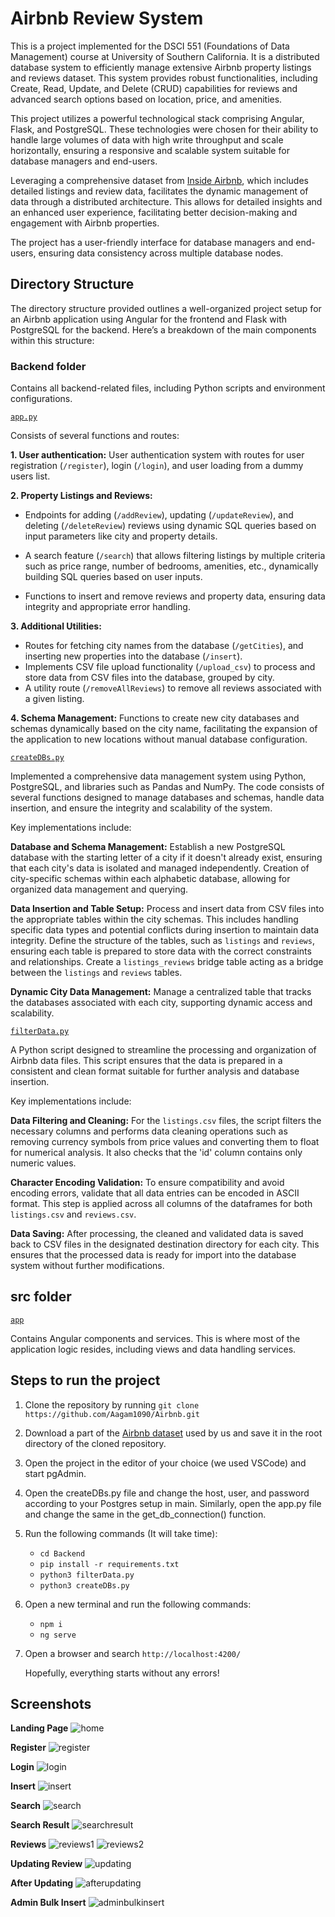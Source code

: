 # Airbnb Review System

This is a project implemented for the DSCI 551 (Foundations of Data Management) course at University of Southern California. It is a distributed database system to efficiently manage extensive Airbnb property listings and reviews dataset. This system provides robust functionalities, including Create, Read, Update, and Delete (CRUD) capabilities for reviews and advanced search options based on location, price, and amenities.

This project utilizes a powerful technological stack comprising Angular, Flask, and PostgreSQL. These technologies were chosen for their ability to handle large volumes of data with high write throughput and scale horizontally, ensuring a responsive and scalable system suitable for database managers and end-users.

Leveraging a comprehensive dataset from [Inside Airbnb](https://insideairbnb.com/get-the-data), which includes detailed listings and review data, facilitates the dynamic management of data through a distributed architecture. This allows for detailed insights and an enhanced user experience, facilitating better decision-making and engagement with Airbnb properties.

The project has a user-friendly interface for database managers and end-users, ensuring data consistency across multiple database nodes. 

## Directory Structure
The directory structure provided outlines a well-organized project setup for an Airbnb application using Angular for the frontend and Flask with PostgreSQL for the backend. Here’s a breakdown of the main components within this structure:

### Backend folder
Contains all backend-related files, including Python scripts and environment configurations.

[`app.py`](Backend/app.py)

Consists of several functions and routes:

**1. User authentication:**
User authentication system with routes for user registration (`/register`), login (`/login`), and user loading from a dummy users list.

**2. Property Listings and Reviews:**
- Endpoints for adding (`/addReview`), updating (`/updateReview`), and deleting (`/deleteReview`) reviews using dynamic SQL queries based on input parameters like city and property details.

- A search feature (`/search`) that allows filtering listings by multiple criteria such as price range, number of bedrooms, amenities, etc., dynamically building SQL queries based on user inputs.
- Functions to insert and remove reviews and property data, ensuring data integrity and appropriate error handling.

**3. Additional Utilities:**
- Routes for fetching city names from the database (`/getCities`), and inserting new properties into the database (`/insert`).
- Implements CSV file upload functionality (`/upload_csv`) to process and store data from CSV files into the database, grouped by city.
- A utility route (`/removeAllReviews`) to remove all reviews associated with a given listing.

**4. Schema Management:**
Functions to create new city databases and schemas dynamically based on the city name, facilitating the expansion of the application to new locations without manual database configuration.


[`createDBs.py`](Backend/createDBs.py)

Implemented a comprehensive data management system using Python, PostgreSQL, and libraries such as Pandas and NumPy. The code consists of several functions designed to manage databases and schemas, handle data insertion, and ensure the integrity and scalability of the system.

Key implementations include:

**Database and Schema Management:**
Establish a new PostgreSQL database with the starting letter of a city if it doesn't already exist, ensuring that each city's data is isolated and managed independently. Creation of city-specific schemas within each alphabetic database, allowing for organized data management and querying.

**Data Insertion and Table Setup:**
Process and insert data from CSV files into the appropriate tables within the city schemas. This includes handling specific data types and potential conflicts during insertion to maintain data integrity. Define the structure of the tables, such as `listings` and `reviews`, ensuring each table is prepared to store data with the correct constraints and relationships. Create a `listings_reviews` bridge table acting as a bridge between the `listings` and `reviews` tables.

**Dynamic City Data Management:**
Manage a centralized table that tracks the databases associated with each city, supporting dynamic access and scalability.

[`filterData.py`](Backend/filterData.py)

A Python script designed to streamline the processing and organization of Airbnb data files. This script ensures that the data is prepared in a consistent and clean format suitable for further analysis and database insertion. 

Key implementations include:

**Data Filtering and Cleaning:**
For the `listings.csv` files, the script filters the necessary columns and performs data cleaning operations such as removing currency symbols from price values and converting them to float for numerical analysis.  It also checks that the 'id' column contains only numeric values.

**Character Encoding Validation:**
To ensure compatibility and avoid encoding errors, validate that all data entries can be encoded in ASCII format. This step is applied across all columns of the dataframes for both `listings.csv` and `reviews.csv`.

**Data Saving:**
After processing, the cleaned and validated data is saved back to CSV files in the designated destination directory for each city. 
This ensures that the processed data is ready for import into the database system without further modifications.

## src folder
[`app`](src/app)

Contains Angular components and services. This is where most of the application logic resides, including views and data handling services.

## Steps to run the project
1. Clone the repository by running `git clone https://github.com/Aagam1090/Airbnb.git`
2. Download a part of the [Airbnb dataset](https://drive.google.com/drive/folders/1pPbjFzAveZtaRjReYcXDvaWSmxy2023r?usp=sharing) used by us and save it in the root directory of the cloned repository.
3. Open the project in the editor of your choice (we used VSCode) and start pgAdmin.
4. Open the createDBs.py file and change the host, user, and password according to your Postgres setup in main. Similarly, open the app.py file and change the same in the get_db_connection() function.
5. Run the following commands (It will take time):
   - `cd Backend`
   - `pip install -r requirements.txt`
   - `python3 filterData.py`
   - `python3 createDBs.py`
6. Open a new terminal and run the following commands:
   - `npm i`
   - `ng serve`
7. Open a browser and search `http://localhost:4200/`

   Hopefully, everything starts without any errors!

## Screenshots

**Landing Page**
![home](screenshots/home.png)

**Register**
![register](screenshots/register.png)

**Login**
![login](screenshots/login.png)

**Insert**
![insert](screenshots/insert.png)

**Search**
![search](screenshots/search.png)

**Search Result**
![searchresult](screenshots/result1.png)

**Reviews**
![reviews1](screenshots/reviews.png)
![reviews2](screenshots/pagination.png)

**Updating Review**
![updating](screenshots/updating.png)

**After Updating**
![afterupdating](screenshots/afterupdate.png)

**Admin Bulk Insert**
![adminbulkinsert](screenshots/bulkinsert.png)